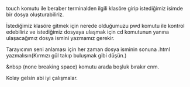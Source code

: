 touch komutu ile beraber terminalden ilgili klasöre girip istediğimiz isimde bir dosya oluşturabiliriz.

İstediğimiz klasöre gitmek için nerede olduğumuzu pwd komutu ile kontrol edebiliriz ve istediğimiz dosyaya ulaşmak için cd komutunun yanına ulaşacağımız dosya ismini yazmamız gerekir.

Tarayıcının seni anlaması için her zaman dosya isminin sonuna .html yazmalısın(Kırmızı gül takıp buluşmak gibi düşün.)

&nbsp (none breaking space) komutu arada boşluk bırakır cnm.

Kolay gelsin abi iyi çalışmalar.
